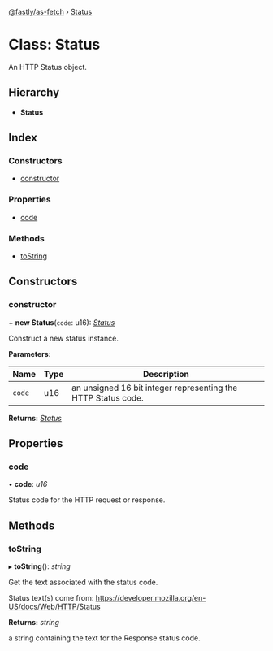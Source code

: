 [@fastly/as-fetch](../README.md) › [Status](status.md)

# Class: Status

An HTTP Status object.

## Hierarchy

* **Status**

## Index

### Constructors

* [constructor](status.md#constructor)

### Properties

* [code](status.md#code)

### Methods

* [toString](status.md#tostring)

## Constructors

###  constructor

\+ **new Status**(`code`: u16): *[Status](status.md)*

Construct a new status instance.

**Parameters:**

Name | Type | Description |
------ | ------ | ------ |
`code` | u16 | an unsigned 16 bit integer representing the HTTP Status code.  |

**Returns:** *[Status](status.md)*

## Properties

###  code

• **code**: *u16*

Status code for the HTTP request or response.

## Methods

###  toString

▸ **toString**(): *string*

Get the text associated with the status code.

Status text(s) come from:
https://developer.mozilla.org/en-US/docs/Web/HTTP/Status

**Returns:** *string*

a string containing the text for the Response status code.
